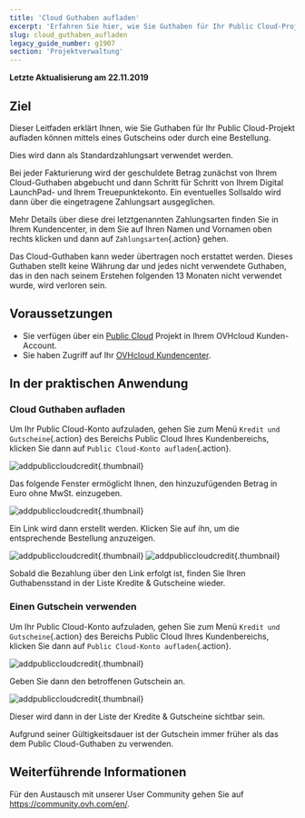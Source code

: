 ```yaml
---
title: 'Cloud Guthaben aufladen'
excerpt: 'Erfahren Sie hier, wie Sie Guthaben für Ihr Public Cloud-Projekt aufladen können'
slug: cloud_guthaben_aufladen
legacy_guide_number: g1907
section: 'Projektverwaltung'
---
```


**Letzte Aktualisierung am 22.11.2019**

## Ziel

Dieser Leitfaden erklärt Ihnen, wie Sie Guthaben für Ihr Public Cloud-Projekt aufladen können mittels eines Gutscheins oder durch eine Bestellung.

Dies wird dann als Standardzahlungsart verwendet werden.

Bei jeder Fakturierung wird der geschuldete Betrag zunächst von Ihrem Cloud-Guthaben abgebucht und dann Schritt für Schritt von Ihrem Digital LaunchPad- und Ihrem Treuepunktekonto. Ein eventuelles Sollsaldo wird dann über die eingetragene Zahlungsart ausgeglichen. 

Mehr Details über diese drei letztgenannten Zahlungsarten finden Sie in Ihrem Kundencenter, in dem Sie auf Ihren Namen und Vornamen oben rechts klicken und dann auf `Zahlungsarten`{.action} gehen.

Das Cloud-Guthaben kann weder übertragen noch erstattet werden. Dieses Guthaben stellt keine Währung dar und jedes nicht verwendete Guthaben, das in den nach seinem Erstehen folgenden 13 Monaten nicht verwendet wurde, wird verloren sein. 

## Voraussetzungen

- Sie verfügen über ein [Public Cloud](https://www.ovhcloud.com/de/public-cloud/) Projekt in Ihrem OVHcloud Kunden-Account.
- Sie haben Zugriff auf Ihr [OVHcloud Kundencenter](https://www.ovh.com/auth/?action=gotomanager&from=https://www.ovh.de/&ovhSubsidiary=de).


## In der praktischen Anwendung

### Cloud Guthaben aufladen

Um Ihr Public Cloud-Konto aufzuladen, gehen Sie zum Menü `Kredit und Gutscheine`{.action} des Bereichs Public Cloud Ihres Kundenbereichs, klicken Sie dann auf  `Public Cloud-Konto aufladen`{.action}.


![addpubliccloudcredit](images/buycredit1.png){.thumbnail}

Das folgende Fenster ermöglicht Ihnen, den hinzuzufügenden Betrag in Euro ohne MwSt. einzugeben.

![addpubliccloudcredit](images/buycredit2.png){.thumbnail}

Ein Link wird dann erstellt werden. Klicken Sie auf ihn, um die entsprechende Bestellung anzuzeigen.

![addpubliccloudcredit](images/buycredit3.png){.thumbnail}
![addpubliccloudcredit](images/buycredit4.png){.thumbnail}

Sobald die Bezahlung über den Link erfolgt ist, finden Sie Ihren Guthabensstand in der Liste Kredite & Gutscheine wieder.

### Einen Gutschein verwenden

Um Ihr Public Cloud-Konto aufzuladen, gehen Sie zum Menü `Kredit und Gutscheine`{.action} des Bereichs Public Cloud Ihres Kundenbereichs, klicken Sie dann auf  `Public Cloud-Konto aufladen`{.action}.

![addpubliccloudcredit](images/buycredit6.png){.thumbnail}

Geben Sie dann den betroffenen Gutschein an.

![addpubliccloudcredit](images/buycredit7.png){.thumbnail}

Dieser wird dann in der Liste der Kredite & Gutscheine sichtbar sein.

Aufgrund seiner Gültigkeitsdauer ist der Gutschein immer früher als das dem Public Cloud-Guthaben zu verwenden.

## Weiterführende Informationen

Für den Austausch mit unserer User Community gehen Sie auf <https://community.ovh.com/en/>.
